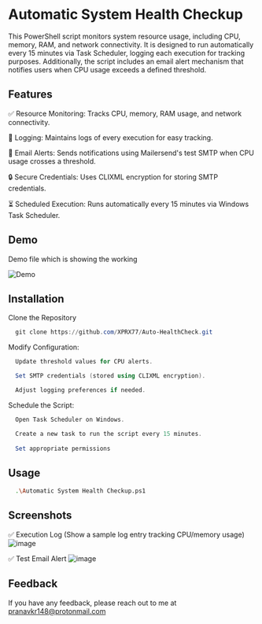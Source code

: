 
# Automatic System Health Checkup

This PowerShell script monitors system resource usage, including CPU, memory, RAM, and network connectivity. It is designed to run automatically every 15 minutes via Task Scheduler, logging each execution for tracking purposes. Additionally, the script includes an email alert mechanism that notifies users when CPU usage exceeds a defined threshold.


## Features

✅ Resource Monitoring: Tracks CPU, memory, RAM usage, and network connectivity.

📜 Logging: Maintains logs of every execution for easy tracking.

📧 Email Alerts: Sends notifications using Mailersend's test SMTP when CPU usage crosses a threshold.

🔒 Secure Credentials: Uses CLIXML encryption for storing SMTP credentials.

⏳ Scheduled Execution: Runs automatically every 15 minutes via Windows Task Scheduler.


## Demo

Demo file which is showing the working

![Demo](Asset/Demo.gif)
## Installation

 Clone the Repository

```powershell
  git clone https://github.com/XPRX77/Auto-HealthCheck.git
```
Modify Configuration:
```powershell
  Update threshold values for CPU alerts. 

  Set SMTP credentials (stored using CLIXML encryption). 

  Adjust logging preferences if needed.
```

Schedule the Script:
```powershell
  Open Task Scheduler on Windows.

  Create a new task to run the script every 15 minutes.
  
  Set appropriate permissions
```
    
## Usage

```bash
  .\Automatic System Health Checkup.ps1
```

## Screenshots

✅ Execution Log (Show a sample log entry tracking CPU/memory usage)
![image](https://github.com/user-attachments/assets/e2eddc50-8af8-4dd6-95de-a9341134dbae)

✅ Test Email Alert
![image](https://github.com/user-attachments/assets/da12a373-4fa0-4781-b62f-370a5b2c0134)


## Feedback

If you have any feedback, please reach out to me at pranavkr148@protonmail.com

